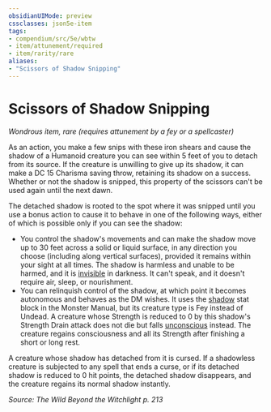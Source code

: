 ```yaml
---
obsidianUIMode: preview
cssclasses: json5e-item
tags:
- compendium/src/5e/wbtw
- item/attunement/required
- item/rarity/rare
aliases: 
- "Scissors of Shadow Snipping"
---
```

# Scissors of Shadow Snipping
*Wondrous item, rare (requires attunement by a fey or a spellcaster)*  


As an action, you make a few snips with these iron shears and cause the shadow of a Humanoid creature you can see within 5 feet of you to detach from its source. If the creature is unwilling to give up its shadow, it can make a DC 15 Charisma saving throw, retaining its shadow on a success. Whether or not the shadow is snipped, this property of the scissors can't be used again until the next dawn.

The detached shadow is rooted to the spot where it was snipped until you use a bonus action to cause it to behave in one of the following ways, either of which is possible only if you can see the shadow:

- You control the shadow's movements and can make the shadow move up to 30 feet across a solid or liquid surface, in any direction you choose (including along vertical surfaces), provided it remains within your sight at all times. The shadow is harmless and unable to be harmed, and it is [invisible](2-Mechanics/CLI/rules/conditions.md#Invisible) in darkness. It can't speak, and it doesn't require air, sleep, or nourishment.  
- You can relinquish control of the shadow, at which point it becomes autonomous and behaves as the DM wishes. It uses the [shadow](2-Mechanics/CLI/bestiary/undead/shadow.md) stat block in the Monster Manual, but its creature type is Fey instead of Undead. A creature whose Strength is reduced to 0 by this shadow's Strength Drain attack does not die but falls [unconscious](2-Mechanics/CLI/rules/conditions.md#Unconscious) instead. The creature regains consciousness and all its Strength after finishing a short or long rest.  

A creature whose shadow has detached from it is cursed. If a shadowless creature is subjected to any spell that ends a curse, or if its detached shadow is reduced to 0 hit points, the detached shadow disappears, and the creature regains its normal shadow instantly.

*Source: The Wild Beyond the Witchlight p. 213*